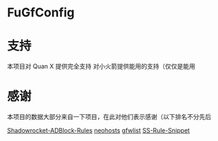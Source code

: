 # FuGfConfig

# 支持

本项目对 Quan X 提供完全支持
对小火箭提供能用的支持（仅仅是能用


# 感谢

本项目的数据大部分来自一下项目，在此对他们表示感谢（以下排名不分先后

[Shadowrocket-ADBlock-Rules](https://github.com/h2y/Shadowrocket-ADBlock-Rules)
[neohosts](https://github.com/neoFelhz/neohosts)
[gfwlist](https://github.com/gfwlist/gfwlist)
[SS-Rule-Snippet](https://github.com/Hackl0us/SS-Rule-Snippet#%E5%85%B3%E4%BA%8E%E9%A1%B9%E7%9B%AE)